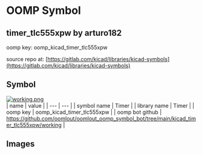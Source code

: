 # OOMP Symbol  
## timer_tlc555xpw  by arturo182  
  
oomp key: oomp_kicad_timer_tlc555xpw  
  
source repo at: [https://gitlab.com/kicad/libraries/kicad-symbols](https://gitlab.com/kicad/libraries/kicad-symbols)  
## Symbol  
  
[![working.png](working_600.png)](working.png)  
| name | value | 
| --- | --- | 
| symbol name | Timer | 
| library name | Timer | 
| oomp key | oomp_kicad_timer_tlc555xpw | 
| oomp bot github | https://github.com/oomlout/oomlout_oomp_symbol_bot/tree/main/kicad_timer_tlc555xpw/working | 
## Images  
